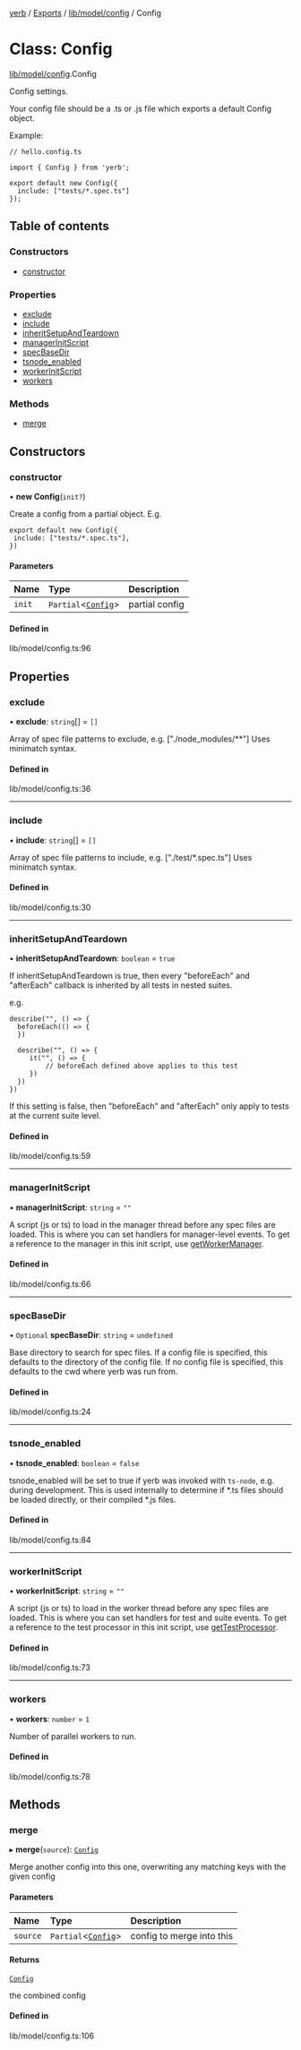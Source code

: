 [yerb](../README.md) / [Exports](../modules.md) / [lib/model/config](../modules/lib_model_config.md) / Config

# Class: Config

[lib/model/config](../modules/lib_model_config.md).Config

Config settings.

Your config file should be a .ts or .js file which exports a default Config object.

Example:

```
// hello.config.ts

import { Config } from 'yerb';

export default new Config({
  include: ["tests/*.spec.ts"] 
});
```

## Table of contents

### Constructors

- [constructor](lib_model_config.Config.md#constructor)

### Properties

- [exclude](lib_model_config.Config.md#exclude)
- [include](lib_model_config.Config.md#include)
- [inheritSetupAndTeardown](lib_model_config.Config.md#inheritsetupandteardown)
- [managerInitScript](lib_model_config.Config.md#managerinitscript)
- [specBaseDir](lib_model_config.Config.md#specbasedir)
- [tsnode\_enabled](lib_model_config.Config.md#tsnode_enabled)
- [workerInitScript](lib_model_config.Config.md#workerinitscript)
- [workers](lib_model_config.Config.md#workers)

### Methods

- [merge](lib_model_config.Config.md#merge)

## Constructors

### constructor

• **new Config**(`init?`)

Create a config from a partial object.
E.g.
```
export default new Config({
 include: ["tests/*.spec.ts"],
}) 
```

#### Parameters

| Name | Type | Description |
| :------ | :------ | :------ |
| `init` | `Partial`<[`Config`](lib_model_config.Config.md)\> | partial config |

#### Defined in

lib/model/config.ts:96

## Properties

### exclude

• **exclude**: `string`[] = `[]`

Array of spec file patterns to exclude, e.g. ["./node_modules/**"]
Uses minimatch syntax.

#### Defined in

lib/model/config.ts:36

___

### include

• **include**: `string`[] = `[]`

Array of spec file patterns to include, e.g. ["./test/*.spec.ts"]
Uses minimatch syntax.

#### Defined in

lib/model/config.ts:30

___

### inheritSetupAndTeardown

• **inheritSetupAndTeardown**: `boolean` = `true`

If inheritSetupAndTeardown is true, then every "beforeEach" and "afterEach" callback 
is inherited by all tests in nested suites.

e.g.

```
describe("", () => {
  beforeEach(() => {
  })

  describe("", () => {
     it("", () => {
         // beforeEach defined above applies to this test
     })
  })
})
```

If this setting is false, then "beforeEach" and "afterEach" only apply to tests at the current suite level.

#### Defined in

lib/model/config.ts:59

___

### managerInitScript

• **managerInitScript**: `string` = `""`

A script (js or ts) to load in the manager thread before any spec files are loaded.
This is where you can set handlers for manager-level events.
To get a reference to the manager in this init script, use [getWorkerManager](../modules/lib_worker_manager.md#getworkermanager).

#### Defined in

lib/model/config.ts:66

___

### specBaseDir

• `Optional` **specBaseDir**: `string` = `undefined`

Base directory to search for spec files.
If a config file is specified, this defaults to the directory of the config file.
If no config file is specified, this defaults to the cwd where yerb was run from.

#### Defined in

lib/model/config.ts:24

___

### tsnode\_enabled

• **tsnode\_enabled**: `boolean` = `false`

tsnode_enabled will be set to true if yerb was invoked with `ts-node`, e.g. during development.
This is used internally to determine if *.ts files should be loaded directly, or their compiled *.js files.

#### Defined in

lib/model/config.ts:84

___

### workerInitScript

• **workerInitScript**: `string` = `""`

A script (js or ts) to load in the worker thread before any spec files are loaded.
This is where you can set handlers for test and suite events.
To get a reference to the test processor in this init script, use [getTestProcessor](../modules/lib_test_processor.md#gettestprocessor).

#### Defined in

lib/model/config.ts:73

___

### workers

• **workers**: `number` = `1`

Number of parallel workers to run.

#### Defined in

lib/model/config.ts:78

## Methods

### merge

▸ **merge**(`source`): [`Config`](lib_model_config.Config.md)

Merge another config into this one, overwriting any matching keys with the given config

#### Parameters

| Name | Type | Description |
| :------ | :------ | :------ |
| `source` | `Partial`<[`Config`](lib_model_config.Config.md)\> | config to merge into this |

#### Returns

[`Config`](lib_model_config.Config.md)

the combined config

#### Defined in

lib/model/config.ts:106
